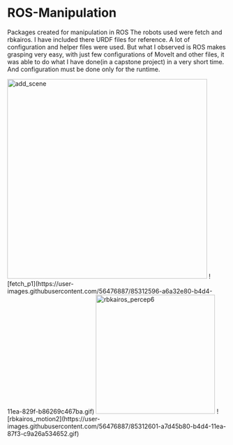 # ROS-Manipulation
Packages created for manipulation in ROS
The robots used were fetch and rbkairos. I have included there URDF files for reference.
A lot of configuration and helper files were used. 
But what I observed is ROS makes grasping very easy, with just few configurations of MoveIt and other files, it was able to do 
what I have done(in a capstone project) in a very short time. And configuration must be done only for the runtime.  


<img width="458" alt="add_scene" src="https://user-images.githubusercontent.com/56476887/85312579-a1de7a80-b4d4-11ea-90e0-a560b4c7f473.png">
![fetch_p1](https://user-images.githubusercontent.com/56476887/85312596-a6a32e80-b4d4-11ea-829f-b86269c467ba.gif)
<img width="273" alt="rbkairos_percep6" src="https://user-images.githubusercontent.com/56476887/85312600-a73bc500-b4d4-11ea-83d9-a4a232df7202.png">
![rbkairos_motion2](https://user-images.githubusercontent.com/56476887/85312601-a7d45b80-b4d4-11ea-87f3-c9a26a534652.gif)
